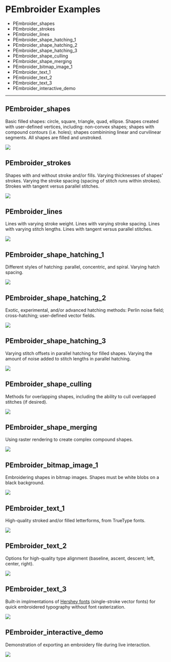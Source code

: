 # PEmbroider Examples

* PEmbroider_shapes
* PEmbroider_strokes
* PEmbroider_lines
* PEmbroider_shape_hatching_1
* PEmbroider_shape_hatching_2
* PEmbroider_shape_hatching_3
* PEmbroider_shape_culling
* PEmbroider_shape_merging
* PEmbroider_bitmap_image_1
* PEmbroider_text_1
* PEmbroider_text_2
* PEmbroider_text_3
* PEmbroider_interactive_demo

---

## PEmbroider_shapes

Basic filled shapes: circle, square, triangle, quad, ellipse. Shapes created with user-defined vertices, including: non-convex shapes; shapes with compound contours (i.e. holes); shapes combinining linear and curvilinear segments. All shapes are filled and unstroked. 

![](PEmbroider_shapes/PEmbroider_shapes.png)



## PEmbroider_strokes

Shapes with and without stroke and/or fills. Varying thicknesses of shapes' strokes. Varying the stroke spacing (spacing of stitch runs within strokes). Strokes with tangent versus parallel stitches.

![](PEmbroider_strokes/PEmbroider_strokes.png)



## PEmbroider_lines

Lines with varying stroke weight. Lines with varying stroke spacing.
Lines with varying stitch lengths. Lines with tangent versus parallel stitches.

![](PEmbroider_lines_1/PEmbroider_lines_1.png)



## PEmbroider_shape_hatching_1

Different styles of hatching: parallel, concentric, and spiral. Varying hatch spacing. 

![](PEmbroider_shape_hatching_1/PEmbroider_shape_hatching_1.png)



## PEmbroider_shape_hatching_2

Exotic, experimental, and/or advanced hatching methods: Perlin noise field; cross-hatching; user-defined vector fields.

![](PEmbroider_shape_hatching_2/PEmbroider_shape_hatching_2.png)



## PEmbroider_shape_hatching_3

Varying stitch offsets in parallel hatching for filled shapes. Varying the amount of noise added to stitch lengths in parallel hatching. 

![](PEmbroider_shape_hatching_3/PEmbroider_shape_hatching_3.png)



## PEmbroider_shape_culling

Methods for overlapping shapes, including the ability to cull overlapped stitches (if desired).

![](PEmbroider_shape_culling/PEmbroider_shape_culling.png)



## PEmbroider_shape_merging

Using raster rendering to create complex compound shapes.

![](PEmbroider_shape_merging/PEmbroider_shape_merging.png)



## PEmbroider_bitmap_image_1

Embroidering shapes in bitmap images. Shapes must be white blobs on a black background. 

![](PEmbroider_bitmap_image_1/PEmbroider_bitmap_image_1.png)



## PEmbroider_text_1

High-quality stroked and/or filled letterforms, from TrueType fonts.

![](PEmbroider_text_1/PEmbroider_text_1.png)



## PEmbroider_text_2

Options for high-quality type alignment (baseline, ascent, descent; left, center, right). 

![](PEmbroider_text_2/PEmbroider_text_2.png)



## PEmbroider_text_3

Built-in implmentations of [Hershey fonts](https://en.wikipedia.org/wiki/Hershey_fonts) (single-stroke vector fonts) for quick embroidered typography without font rasterization. 

![](PEmbroider_text_3/PEmbroider_text_3.png)



## PEmbroider_interactive_demo

Demonstration of exporting an embroidery file during live interaction.

![](PEmbroider_interactive_demo/PEmbroider_interactive_demo.png)

